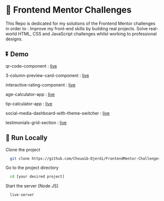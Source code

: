 
# 🍡 Frontend Mentor Challenges

This Repo is dedicated for my solutions of the Frontend Mentor challenges in order to :
Improve my front-end skills by building real projects. Solve real-world HTML, CSS and JavaScript challenges whilst working to professional designs.

## ⏬ Demo


qr-code-component : <a href="https://chouaib-djerdi.github.io/FrontendMentor-Challenges/qr-code-component/" target="_blank">live</a>

3-column-preview-card-component : <a href="https://chouaib-djerdi.github.io/FrontendMentor-Challenges/3-column-preview-card-component/" target="_blank">live</a>

interactive-rating-component : <a href="https://chouaib-djerdi.github.io/FrontendMentor-Challenges/interactive-rating-component/" target="_blank">live</a>

age-calculator-app : <a href="https://chouaib-djerdi.github.io/FrontendMentor-Challenges/age-calculator-app/" target="_blank">live</a>

tip-calculator-app : <a href="https://chouaib-djerdi.github.io/FrontendMentor-Challenges/tip-calculator-app/" target="_blank">live</a>

social-media-dashboard-with-theme-switcher : <a href="https://chouaib-djerdi.github.io/FrontendMentor-Challenges/social-media-dashboard-with-theme-switcher-master/" target="_blank">live</a>

testimonials-grid-section : <a href="https://chouaib-djerdi.github.io/FrontendMentor-Challenges/testimonials-grid-section/" target="_blank">live</a>

## 🚀 Run Locally

Clone the project

```bash
  git clone https://github.com/Chouaib-Djerdi/FrontendMentor-Challenges
```

Go to the project directory

```bash
  cd [your desired project]
```


Start the server [Node JS]

```bash
  live-server 
```

